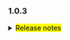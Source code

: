<!--
 Licensed to the Apache Software Foundation (ASF) under one or more
 contributor license agreements.  See the NOTICE file distributed with
 this work for additional information regarding copyright ownership.
 The ASF licenses this file to You under the Apache License, Version 2.0
 (the "License"); you may not use this file except in compliance with
 the License.  You may obtain a copy of the License at

     http://www.apache.org/licenses/LICENSE-2.0

 Unless required by applicable law or agreed to in writing, software
 distributed under the License is distributed on an "AS IS" BASIS,
 WITHOUT WARRANTIES OR CONDITIONS OF ANY KIND, either express or implied.
 See the License for the specific language governing permissions and
 limitations under the License.
 -->

### 1.0.3

<details>	
  <summary><mark>Release notes</mark></summary>

  ### Seata-go 1.0.3	

Seata-go 1.0.3 发布。

Seata-go 是一款开源的分布式事务解决方案，提供高性能和简单易用的分布式事务服务。

此版本更新如下：

### feature：

- [[#380](https://github.com/seata/seata-go/pull/380)] 支持 MySQL XA 的连接 
- [[#383](https://github.com/seata/seata-go/pull/383)] 支持 TCC Fence 读取配置文件 
- [[#389](https://github.com/seata/seata-go/pull/389)] 添加 XA 模式的事务ID
- [[#398](https://github.com/seata/seata-go/pull/398)] 支持 TM 读取配置文件 
- [[#399](https://github.com/seata/seata-go/pull/399)] 支持 getty 读取配置文件 
- [[#405](https://github.com/seata/seata-go/pull/405)] 支持 AT 模式 insert on duplicate SQL 解析
- [[#406](https://github.com/seata/seata-go/pull/406)] 支持 transport 读取配置文件 
- [[#410](https://github.com/seata/seata-go/pull/410)] 支持 undo log 读取配置文件 
- [[#411](https://github.com/seata/seata-go/pull/411)] 在项目中使用 tm 的配置文件属性
- [[#412](https://github.com/seata/seata-go/pull/412)] 支持 RM 读取配置文件 
- [[#413](https://github.com/seata/seata-go/pull/413)] 支持 service 读取配置文件 
- [[#419](https://github.com/seata/seata-go/pull/419)] 在项目中使用 undo log 的配置文件属性
- [[#421](https://github.com/seata/seata-go/pull/421)] 支持 service 读取配置文件

### bugfix：

- [[#387](https://github.com/seata/seata-go/pull/387)] 修复 OpenConnector 中死循环的问题
- [[#401](https://github.com/seata/seata-go/pull/401)] 优化注册事务分支的流程
- [[#418](https://github.com/seata/seata-go/pull/418)] 修复 undo log 的配置文件的问题
- [[#423](https://github.com/seata/seata-go/pull/423)] 修复 getty 初始化失败的问题
- [[#424](https://github.com/seata/seata-go/pull/424)] 修复 getty 初始化失败的问题
- [[#429](https://github.com/seata/seata-go/pull/429)] 修复 AT 模式执行失败的问题

### optimize：	

- [[#366](https://github.com/seata/seata-go/pull/366)] AT 回滚前添加数据校验逻辑
- [[#367](https://github.com/seata/seata-go/pull/367)] 优化 AT 代码的命名
- [[#369](https://github.com/seata/seata-go/pull/369)] 移除不用的方法
- [[#385](https://github.com/seata/seata-go/pull/385)] 优化 AT sample 的建表SQL
- [[#388](https://github.com/seata/seata-go/pull/388)] 优化代码注释，删除不用的代码
- [[#390](https://github.com/seata/seata-go/pull/390)] 优化 RM 的初始化流程
- [[#392](https://github.com/seata/seata-go/pull/392)] 优化代码的风格问题
- [[#394](https://github.com/seata/seata-go/pull/394)] 重构 AT 模式的执行器
- [[#400](https://github.com/seata/seata-go/pull/400)] 优化 protocol 的初始化流程
- [[#408](https://github.com/seata/seata-go/pull/408)] 优化 log 的初始化流程
- [[#409](https://github.com/seata/seata-go/pull/409)] 重构 AT 模式的 delete 和 insert SQL 的执行逻辑
- [[#414](https://github.com/seata/seata-go/pull/414)] 重命名单测文件
- [[#422](https://github.com/seata/seata-go/pull/422)] 移除未使用的 config 代码

### test:

### doc:
- [[#417](https://github.com/seata/seata-go/pull/417)] 调整 readme 文件内容


### contributors:

非常感谢以下 contributors 的代码贡献。若有无意遗漏，请报告。

- [AlexStocks](https://github.com/AlexStocks)
- [luky116](https://github.com/luky116)
- [georgehao](https://github.com/georgehao)
- [lxfeng1997](https://github.com/lxfeng1997)
- [106umao](https://github.com/106umao)
- [liiibpm](https://github.com/liiibpm)
- [wang1309](https://github.com/wang1309)
- [iSuperCoder](https://github.com/iSuperCoder)
- [jasondeng1997](https://github.com/jasondeng1997)
- [Charlie17Li](https://github.com/Charlie17Li)
- [Code-Fight](https://github.com/Code-Fight)
- [Kirhaku](https://github.com/Kirhaku)

同时，我们收到了社区反馈的很多有价值的issue和建议，非常感谢大家。

</detail>

